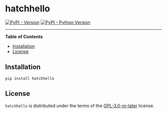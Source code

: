 # hatchhello

[![PyPI - Version](https://img.shields.io/pypi/v/hatchhello.svg)](https://pypi.org/project/hatchhello)
[![PyPI - Python Version](https://img.shields.io/pypi/pyversions/hatchhello.svg)](https://pypi.org/project/hatchhello)

-----

**Table of Contents**

- [Installation](#installation)
- [License](#license)

## Installation

```console
pip install hatchhello
```

## License

`hatchhello` is distributed under the terms of the [GPL-3.0-or-later](https://spdx.org/licenses/GPL-3.0-or-later.html) license.
